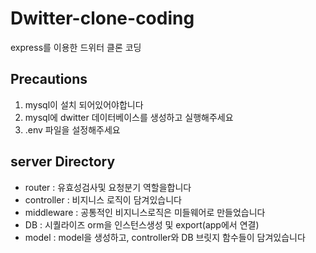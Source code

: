 # Dwitter-clone-coding

express를 이용한 드위터 클론 코딩

## Precautions

1. mysql이 설치 되어있어야합니다
2. mysql에 dwitter 데이터베이스를 생성하고 실행해주세요
3. .env 파일을 설정해주세요

## server Directory

- router : 유효성검사및 요청분기 역할을합니다 <br>
- controller : 비지니스 로직이 담겨있습니다 <br>
- middleware : 공통적인 비지니스로직은 미들웨어로 만들었습니다 <br>
- DB : 시퀄라이즈 orm을 인스턴스생성 및 export(app에서 연결) <br>
- model : model을 생성하고, controller와 DB 브릿지 함수들이 담겨있습니다 <br>
